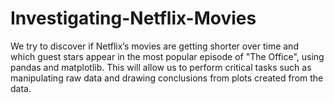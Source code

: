 # Investigating-Netflix-Movies
We try to discover if Netflix’s movies are getting shorter over time and which guest stars appear in the most popular episode of "The Office", using pandas and matplotlib. 
This will allow us to perform critical tasks such as manipulating raw data and drawing conclusions from plots created from the data. 
